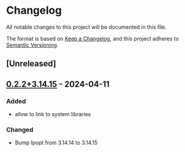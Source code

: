 # Changelog
All notable changes to this project will be documented in this file.

The format is based on [Keep a Changelog](https://keepachangelog.com/en/1.0.0/),
and this project adheres to [Semantic Versioning](https://semver.org/spec/v2.0.0.html).

## [Unreleased]

## [0.2.2+3.14.15](https://github.com/Maroon502/ipopt-src/compare/v0.2.1+3.14.14...v0.2.2+3.14.15) - 2024-04-11

### Added
- allow to link to system libraries

### Changed
- Bump Ipopt from 3.14.14 to 3.14.15
